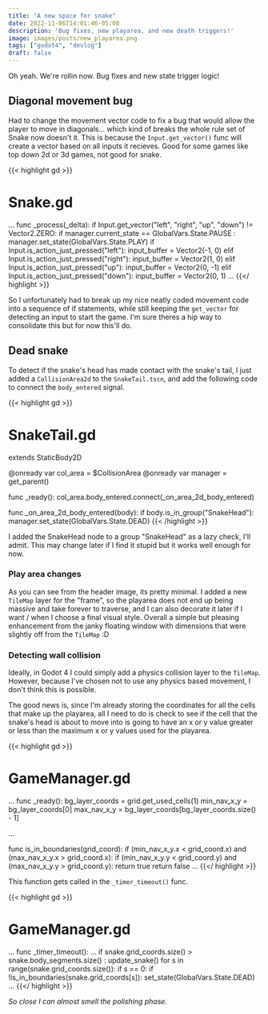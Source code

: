 ```yaml
---
title: "A new space for snake"
date: 2022-11-06T14:01:46-05:00
description: 'Bug fixes, new playarea, and new death triggers!'
image: images/posts/new_playarea.png
tags: ["godot4", "devlog"]
draft: false 
---
```


Oh yeah. We're rollin now. Bug fixes and new state trigger logic!

## Diagonal movement bug
Had to change the movement vector code to fix a bug that would allow the player to move in diagonals... which kind of breaks the whole rule set of Snake now doesn't it. This is because the `Input.get_vector()` func will create a vector based on all inputs it recieves. Good for some games like top down 2d or 3d games, not good for snake.

{{< highlight gd >}}
# Snake.gd

...
func _process(_delta):
	if Input.get_vector("left", "right", "up", "down") != Vector2.ZERO:
		if manager.current_state == GlobalVars.State.PAUSE :
			manager.set_state(GlobalVars.State.PLAY)
	if Input.is_action_just_pressed("left"):
		input_buffer = Vector2(-1, 0)
	elif Input.is_action_just_pressed("right"):
		input_buffer = Vector2(1, 0)
	elif Input.is_action_just_pressed("up"):
		input_buffer = Vector2(0, -1)
	elif Input.is_action_just_pressed("down"):
		input_buffer = Vector2(0, 1)
...
{{</ highlight >}}

So I unfortunately had to break up my nice neatly coded movement code into a sequence of if statements, while still keeping the `get_vector` for detecting an input to start the game. I'm sure theres a hip way to consolidate this but for now this'll do.

## Dead snake
To detect if the snake's head has made contact with the snake's tail, I just added a `CollisionArea2d` to the `SnakeTail.tscn`, and add the following code to connect the `body_entered` signal.

{{< highlight gd >}}
# SnakeTail.gd
extends StaticBody2D

@onready var col_area = $CollisionArea
@onready var manager = get_parent()

func _ready():
	col_area.body_entered.connect(_on_area_2d_body_entered)

func _on_area_2d_body_entered(body):
	if body.is_in_group("SnakeHead"):
		manager.set_state(GlobalVars.State.DEAD)
{{< /highlight >}}

I added the SnakeHead node to a group "SnakeHead" as a lazy check, I'll admit. This may change later if I find it stupid but it works well enough for now.


### Play area changes
As you can see from the header image, its pretty minimal. I added a new `TileMap` layer for the "frame", so the playarea does not end up being massive and take forever to traverse, and I can also decorate it later if I want / when I choose a final visual style. Overall a simple but pleasing enhancement from the janky floating window with dimensions that were slightly off from the `TileMap` :D

### Detecting wall collision
Ideally, in Godot 4 I could simply add a physics collision layer to the `TileMap`. However, because I've chosen not to use any physics based movement, I don't think this is possible.

The good news is, since I'm already storing the coordinates for all the cells that make up the playarea, all I need to do is check to see if the cell that the snake's head is about to move into is going to have an x or y value greater or less than the maximum x or y values used for the playarea.

{{< highlight gd >}}
# GameManager.gd

...
func _ready():
	bg_layer_coords = grid.get_used_cells(1)
	min_nav_x_y = bg_layer_coords[0]
	max_nav_x_y = bg_layer_coords[bg_layer_coords.size() - 1]
	
...

func is_in_boundaries(grid_coord):
	if (min_nav_x_y.x < grid_coord.x) and (max_nav_x_y.x > grid_coord.x):
		if (min_nav_x_y.y < grid_coord.y) and (max_nav_x_y.y > grid_coord.y):
			return true
	return false
...
{{</ highlight >}}

This function gets called in the `_timer_timeout()` func.

{{< highlight gd >}}
# GameManager.gd

...
func _timer_timeout():
...
	if snake.grid_coords.size() > snake.body_segments.size() :
		update_snake()
	for s in range(snake.grid_coords.size()):
		if s == 0:
			if !is_in_boundaries(snake.grid_coords[s]):
				set_state(GlobalVars.State.DEAD)
...
{{</ highlight >}}

_So close I can almost smell the polishing phase._
